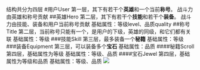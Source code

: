 结构共分为四层
#用户User
第一层，其下有若干个**英雄**和一个当前**称号**。
战斗力由英雄和称号贡献
##英雄Hero
第二层，其下有若干个**技能**和若干个**装备**。
战斗力由技能、装备和用户当前称号贡献
基础属性：等级level、品质quality
##称号Title
第二层，当前称号只能有一个，是用户的下级，英雄的同级，和它们都有关联
基础属性：等级
###技能Skill
第三层，最多装备一个**秘籍**
基础属性：等级
###装备Equipment
第三层，可以装备多个**宝石**
基础属性：品质
####秘籍Scroll
第四层，基础属性为等级
基础属性：等级、品质
####宝石Jewel
第四层，基础属性为等级和品质
基础属性：等级、品质
![](http://i1.piimg.com/1949/bab7826c13f46087s.png)